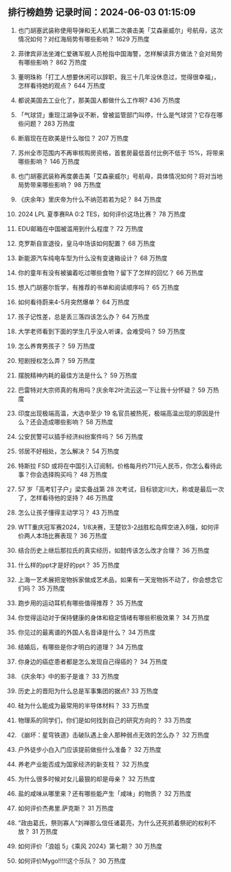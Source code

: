 
## 排行榜趋势 记录时间：2024-06-03 01:15:09
  
  1. 也门胡塞武装称使用导弹和无人机第二次袭击美「艾森豪威尔」号航母，这次情况如何？对红海局势有哪些影响？ 1629 万热度
    
  2. 菲律宾非法坐滩仁爱礁军舰人员枪指中国海警，怎样解读菲方做法？会对局势有哪些影响？ 862 万热度
    
  3. 董明珠称「打工人想要休闲可以辞职，我三十几年没休息过，觉得很幸福」，怎样看待她的观点？ 644 万热度
    
  4. 都说美国去工业化了，那美国人都做什么工作啊? 436 万热度
    
  5. 「气球贷」重现江湖争议不断，曾被监管部门叫停，什么是气球贷？它存在哪些问题？ 283 万热度
    
  6. 断眉现在在欧美是什么咖位？ 207 万热度
    
  7. 苏州全市范围内不再审核购房资格，首套房最低首付比例不低于 15%，将带来哪些影响？ 146 万热度
    
  8. 也门胡塞武装称再度袭击美「艾森豪威尔」号航母，具体情况如何？将对当地局势带来哪些影响？ 98 万热度
    
  9. 《庆余年》里庆帝为什么不纳范若若为妃？ 84 万热度
    
  10. 2024 LPL 夏季赛RA 0:2 TES，如何评价这场比赛？ 78 万热度
    
  11. EDU邮箱在中国被滥用到什么程度？ 72 万热度
    
  12. 克罗斯自宣退役，皇马中场该如何配置？ 68 万热度
    
  13. 新能源汽车纯电车型为什么没有变速箱设计？ 68 万热度
    
  14. 你的童年有没有被骗着吃过哪些食物？留下了怎样的回忆？ 66 万热度
    
  15. 想入门胡塞尔哲学，有推荐的书单和阅读顺序吗？ 65 万热度
    
  16. 如何看待蔚来4-5月突然爆单？ 64 万热度
    
  17. 孩子记性差，总是丢三落四该怎么办？ 64 万热度
    
  18. 大学老师看到下面的学生几乎没人听课，会难受吗？ 59 万热度
    
  19. 怎么养育男孩子？ 59 万热度
    
  20. 短剧授权怎么弄？ 59 万热度
    
  21. 摆脱精神内耗的最佳方法是什么？ 59 万热度
    
  22. 巴雷特对大宗师真的有用吗？庆余年2叶流云这一下让我十分怀疑？ 59 万热度
    
  23. 印度出现极端高温，大选中至少 19 名官员被热死，极端高温出现的原因是什么？还会造成哪些影响？ 58 万热度
    
  24. 公安民警可以插手经济纠纷案件吗？ 56 万热度
    
  25. 邻居不好相处，怎么解决？ 54 万热度
    
  26. 特斯拉 FSD 或将在中国引入订阅制，价格每月约711元人民币，你怎么看待此事？你会选择购买吗？ 48 万热度
    
  27. 57 岁「高考钉子户」梁实备战第 28 次考试，目标锁定川大，称或是最后一次了，怎样看待他的坚持？ 46 万热度
    
  28. 怎么让孩子懂得主动学习？ 43 万热度
    
  29. WTT重庆冠军赛2024，1/8决赛，王楚钦3-2战胜松岛辉空进入8强，如何评价两人本场比赛表现？ 36 万热度
    
  30. 结合历史上继后那拉氏的真实经历，如懿传该怎么改才合理？ 36 万热度
    
  31. 什么样的ppt才是好的ppt？ 35 万热度
    
  32. 上海一艺术展把宠物拆家做成艺术品，如果有一天宠物拆不动了，你会想念它们吗？ 35 万热度
    
  33. 跑步用的运动耳机有哪些值得推荐？ 35 万热度
    
  34. 你觉得运动对于保持健康的身体和稳定情绪有哪些积极效果？ 34 万热度
    
  35. 你见过的最离谱的外国人名音译是什么？ 34 万热度
    
  36. 结婚后，有哪些是你才明白的道理？ 34 万热度
    
  37. 你身边的癌症患者都是怎么发现自己得癌的？ 34 万热度
    
  38. 《庆余年》中的影子是谁？ 33 万热度
    
  39. 历史上的晋阳为什么总是军事集团的据点? 33 万热度
    
  40. 硅为什么能成为最常用的半导体材料？ 33 万热度
    
  41. 物理系的同学们，你们是如何找到自己的研究方向的？ 33 万热度
    
  42. 《崩坏：星穹铁道》击破队遇上金人那种弱点无效的怎么办？ 32 万热度
    
  43. 户外徒步小白入门应该提前做些什么准备？ 32 万热度
    
  44. 养老产业能否成为国家经济的新支柱？ 32 万热度
    
  45. 为什么很多时候对女儿最狠的却是母亲？ 32 万热度
    
  46. 盐的咸味从哪里来？还有哪些能产生「咸味」的物质？ 32 万热度
    
  47. 如何评价杰弗里.萨克斯？ 31 万热度
    
  48. “政由葛氏，祭则寡人”刘禅那么信任诸葛亮，为什么还死抓着祭祀的权利不放？ 31 万热度
    
  49. 如何评价「浪姐 5」《乘风 2024》第七期？ 30 万热度
    
  50. 如何评价Mygo!!!!!这个乐队？ 30 万热度
    